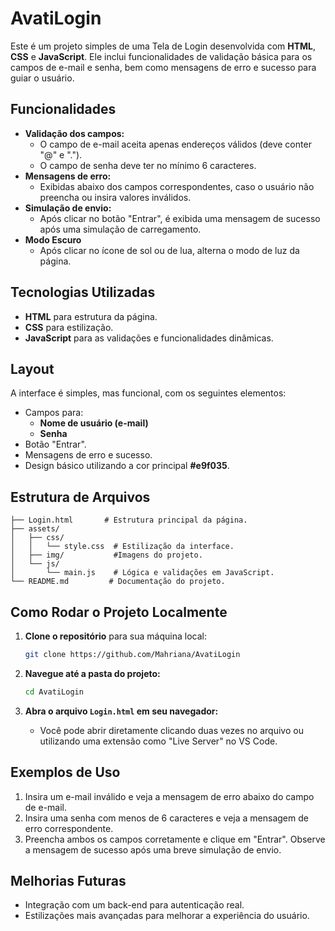# AvatiLogin

Este é um projeto simples de uma Tela de Login desenvolvida com **HTML**, **CSS** e **JavaScript**. Ele inclui funcionalidades de validação básica para os campos de e-mail e senha, bem como mensagens de erro e sucesso para guiar o usuário.

## Funcionalidades

- **Validação dos campos:**
  - O campo de e-mail aceita apenas endereços válidos (deve conter "@" e ".").
  - O campo de senha deve ter no mínimo 6 caracteres.
- **Mensagens de erro:**
  - Exibidas abaixo dos campos correspondentes, caso o usuário não preencha ou insira valores inválidos.
- **Simulação de envio:**
  - Após clicar no botão "Entrar", é exibida uma mensagem de sucesso após uma simulação de carregamento.
- **Modo Escuro**
  - Após clicar no ícone de sol ou de lua, alterna o modo de luz da página.

## Tecnologias Utilizadas

- **HTML** para estrutura da página.
- **CSS** para estilização.
- **JavaScript** para as validações e funcionalidades dinâmicas.

## Layout

A interface é simples, mas funcional, com os seguintes elementos:

- Campos para:
  - **Nome de usuário (e-mail)**
  - **Senha**
- Botão "Entrar".
- Mensagens de erro e sucesso.
- Design básico utilizando a cor principal **#e9f035**.

## Estrutura de Arquivos

```
├── Login.html       # Estrutura principal da página.
├── assets/
│   ├── css/
│   │   └── style.css  # Estilização da interface.
│   ├── img/           #Imagens do projeto.
│   └── js/
│       └── main.js    # Lógica e validações em JavaScript.
└── README.md         # Documentação do projeto.
```

## Como Rodar o Projeto Localmente

1. **Clone o repositório** para sua máquina local:

   ```bash
   git clone https://github.com/Mahriana/AvatiLogin
   ```

2. **Navegue até a pasta do projeto:**

   ```bash
   cd AvatiLogin
   ```

3. **Abra o arquivo `Login.html` em seu navegador:**
   - Você pode abrir diretamente clicando duas vezes no arquivo ou utilizando uma extensão como "Live Server" no VS Code.

## Exemplos de Uso

1. Insira um e-mail inválido e veja a mensagem de erro abaixo do campo de e-mail.
2. Insira uma senha com menos de 6 caracteres e veja a mensagem de erro correspondente.
3. Preencha ambos os campos corretamente e clique em "Entrar". Observe a mensagem de sucesso após uma breve simulação de envio.

## Melhorias Futuras

- Integração com um back-end para autenticação real.
- Estilizações mais avançadas para melhorar a experiência do usuário.
